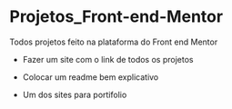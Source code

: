 # Projetos_Front-end-Mentor
Todos projetos feito na plataforma do  Front end Mentor

- Fazer um site com o link de todos os projetos

- Colocar um readme bem explicativo

- Um dos sites para portifolio
